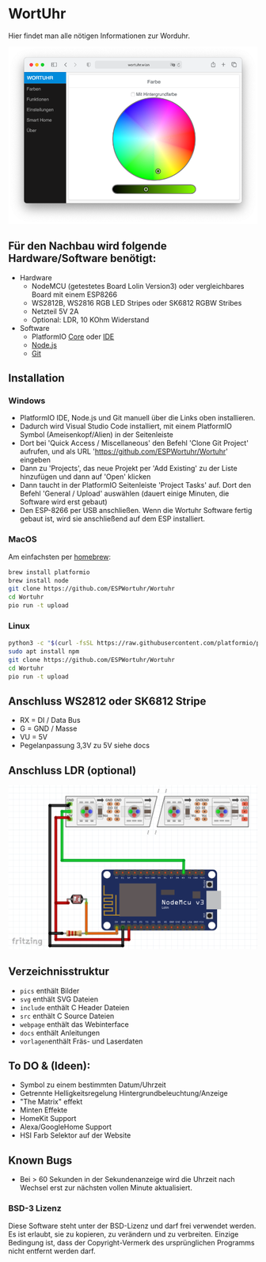 # WortUhr

Hier findet man alle nötigen Informationen zur Worduhr.

![](pics/wortuhr-webpage.png)

## Für den Nachbau wird folgende Hardware/Software benötigt:
* Hardware
    * NodeMCU (getestetes Board Lolin Version3) oder vergleichbares Board mit einem ESP8266 
    * WS2812B, WS2816 RGB LED Stripes oder SK6812 RGBW Stribes
    * Netzteil 5V 2A
    * Optional: LDR, 10 KOhm Widerstand
* Software
    * PlatformIO [Core](https://docs.platformio.org/en/latest/core/installation.html) oder [IDE](https://platformio.org/install/ide?install=vscode)
    * [Node.js](https://www.nodejs.org/)
    * [Git](https://git-scm.com)

## Installation 
### Windows

* PlatformIO IDE, Node.js und Git manuell über die Links oben installieren.
* Dadurch wird Visual Studio Code installiert, mit einem PlatformIO Symbol (Ameisenkopf/Alien) in der Seitenleiste
* Dort bei 'Quick Access / Miscellaneous' den Befehl 'Clone Git Project' aufrufen, und als URL 'https://github.com/ESPWortuhr/Wortuhr' eingeben
* Dann zu 'Projects', das neue Projekt per 'Add Existing' zu der Liste hinzufügen und dann auf 'Open' klicken
* Dann taucht in der PlatformIO Seitenleiste 'Project Tasks' auf. Dort den Befehl 'General / Upload' auswählen (dauert einige Minuten, die Software wird erst gebaut)
* Den ESP-8266 per USB anschließen. Wenn die Wortuhr Software fertig gebaut ist, wird sie anschließend auf dem ESP installiert.


### MacOS

Am einfachsten per [homebrew](https://docs.brew.sh/Installation):

```sh
brew install platformio
brew install node
git clone https://github.com/ESPWortuhr/Wortuhr
cd Wortuhr
pio run -t upload
```

### Linux

```sh
python3 -c "$(curl -fsSL https://raw.githubusercontent.com/platformio/platformio/master/scripts/get-platformio.py)"
sudo apt install npm
git clone https://github.com/ESPWortuhr/Wortuhr
cd Wortuhr
pio run -t upload
```

## Anschluss WS2812 oder SK6812 Stripe
* RX = DI / Data Bus
* G = GND / Masse
* VU = 5V
* Pegelanpassung 3,3V zu 5V siehe docs

## Anschluss LDR (optional)
![](pics/old/LDR.png)
      
## Verzeichnisstruktur

-   `pics` enthält Bilder
-   `svg` enthält SVG Dateien
-   `include` enthält C Header Dateien
-   `src` enthält C Source Dateien
-   `webpage` enthält das Webinterface
-   `docs` enthält Anleitungen
-   `vorlagen`enthält Fräs- und Laserdaten

## To DO & (Ideen):
* Symbol zu einem bestimmten Datum/Uhrzeit
* Getrennte Helligkeitsregelung Hintergrundbeleuchtung/Anzeige 
* "The Matrix" effekt
* Minten Effekte
* HomeKit Support
* Alexa/GoogleHome Support
* HSI Farb Selektor auf der Website

## Known Bugs

* Bei > 60 Sekunden in der Sekundenanzeige wird die Uhrzeit nach Wechsel erst zur nächsten vollen Minute aktualisiert. 

### BSD-3 Lizenz

Diese Software steht unter der BSD-Lizenz und darf frei verwendet werden. Es ist erlaubt, sie zu kopieren, zu verändern und zu verbreiten.
Einzige Bedingung ist, dass der Copyright-Vermerk des ursprünglichen Programms nicht entfernt werden darf.

